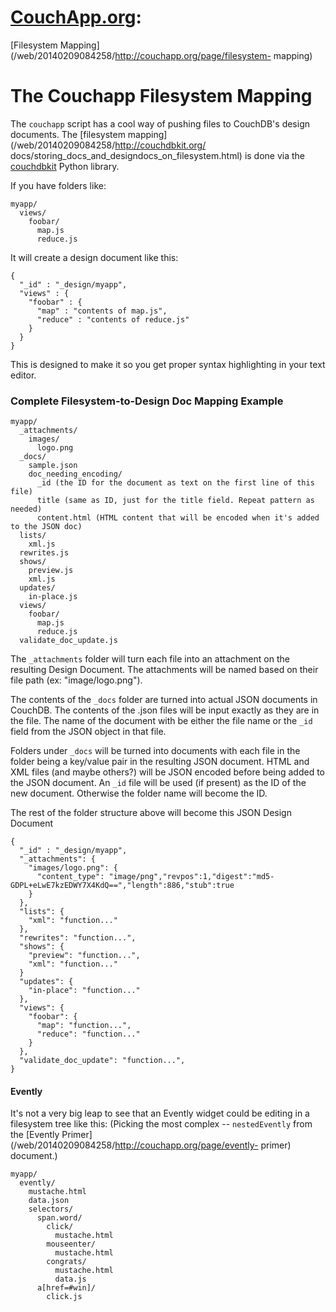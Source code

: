 # **[CouchApp.org](/web/20140209084258/http://couchapp.org/page/index):**
[Filesystem Mapping](/web/20140209084258/http://couchapp.org/page/filesystem-
mapping)

# The Couchapp Filesystem Mapping

The `couchapp` script has a cool way of pushing files to CouchDB's design
documents. The [filesystem mapping](/web/20140209084258/http://couchdbkit.org/
docs/storing_docs_and_designdocs_on_filesystem.html) is done via the
[couchdbkit](/web/20140209084258/http://couchdbkit.org/) Python library.

If you have folders like:

    
    
    myapp/
      views/
        foobar/
          map.js
          reduce.js
    

It will create a design document like this:

    
    
    {
      "_id" : "_design/myapp",
      "views" : {
        "foobar" : {
          "map" : "contents of map.js",
          "reduce" : "contents of reduce.js"
        }
      }
    }
    

This is designed to make it so you get proper syntax highlighting in your text
editor.

### Complete Filesystem-to-Design Doc Mapping Example

    
    
    myapp/
      _attachments/
        images/
          logo.png
      _docs/
        sample.json
        doc_needing_encoding/
          _id (the ID for the document as text on the first line of this file)
          title (same as ID, just for the title field. Repeat pattern as needed)
          content.html (HTML content that will be encoded when it's added to the JSON doc)
      lists/
        xml.js
      rewrites.js
      shows/
        preview.js
        xml.js
      updates/
        in-place.js
      views/
        foobar/
          map.js
          reduce.js
      validate_doc_update.js
    

The `_attachments` folder will turn each file into an attachment on the
resulting Design Document. The attachments will be named based on their file
path (ex: "image/logo.png").

The contents of the `_docs` folder are turned into actual JSON documents in
CouchDB. The contents of the .json files will be input exactly as they are in
the file. The name of the document with be either the file name or the `_id`
field from the JSON object in that file.

Folders under `_docs` will be turned into documents with each file in the
folder being a key/value pair in the resulting JSON document. HTML and XML
files (and maybe others?) will be JSON encoded before being added to the JSON
document. An `_id` file will be used (if present) as the ID of the new
document. Otherwise the folder name will become the ID.

The rest of the folder structure above will become this JSON Design Document

    
    
    {
      "_id" : "_design/myapp",
      "_attachments": {
        "images/logo.png": {
          "content_type": "image/png","revpos":1,"digest":"md5-GDPL+eLwE7kzEDWY7X4KdQ==","length":886,"stub":true
        }
      },
      "lists": {
        "xml": "function..."
      },
      "rewrites": "function...",
      "shows": {
        "preview": "function...",
        "xml": "function..."
      }
      "updates": {
        "in-place": "function..."
      },
      "views": {
        "foobar": {
          "map": "function...",
          "reduce": "function..."
        }
      },
      "validate_doc_update": "function...",
    }
    

#### Evently

It's not a very big leap to see that an Evently widget could be editing in a
filesystem tree like this: (Picking the most complex -- `nestedEvently` from
the [Evently Primer](/web/20140209084258/http://couchapp.org/page/evently-
primer) document.)

    
    
    myapp/
      evently/
        mustache.html
        data.json
        selectors/
          span.word/
            click/
              mustache.html
            mouseenter/
              mustache.html
            congrats/
              mustache.html
              data.js
          a[href=#win]/
            click.js
    

